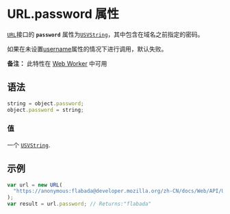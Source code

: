# URL.password 属性

[`URL`](https://developer.mozilla.org/zh-CN/docs/Web/API/URL)接口的 **`password`** 属性为[`USVString`](https://developer.mozilla.org/zh-CN/docs/Web/JavaScript/Reference/Global_Objects/String)，其中包含在域名之前指定的密码。

如果在未设置[username](https://developer.mozilla.org/zh-CN/docs/Web/API/URL/username)属性的情况下进行调用，默认失败。

**备注：** 此特性在 [Web Worker](https://developer.mozilla.org/zh-CN/docs/Web/API/Web_Workers_API) 中可用

## 语法

```js
string = object.password;
object.password = string;
```

### 值

一个 [`USVString`](https://developer.mozilla.org/zh-CN/docs/Web/JavaScript/Reference/Global_Objects/String).

## 示例

```js
var url = new URL(
  "https://anonymous:flabada@developer.mozilla.org/zh-CN/docs/Web/API/URL/password",
);
var result = url.password; // Returns:"flabada"
```
